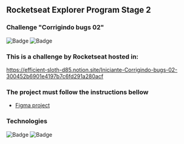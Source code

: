 ## Rocketseat Explorer Program Stage 2
### Challenge "Corrigindo bugs 02"

![Badge](https://img.shields.io/badge/version-1.0-green)
![Badge](https://img.shields.io/badge/status-Done!-informational)

### This is a challenge by Rocketseat hosted in:
https://efficient-sloth-d85.notion.site/Iniciante-Corrigindo-bugs-02-300452b6901e4197b7c6fd291a280acf

### The project must follow the instructions bellow
<ul>
  <li><a href="https://www.figma.com/file/rkDOHGPwwFtBNqEdHSuQPd/Projeto-02---Explorer?type=design&node-id=0-1&t=yWBWFdQyoVBvS627-0">Figma project</a> </li>
</ul>

### Technologies
![Badge](https://img.shields.io/badge/HTML-5-orange)
![Badge](https://img.shields.io/badge/CSS-3-informational)